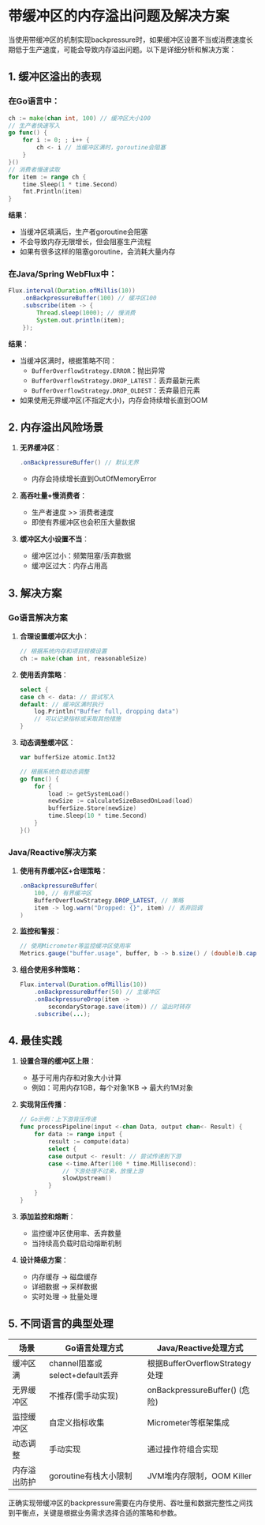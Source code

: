 # 带缓冲区的内存溢出问题及解决方案

当使用带缓冲区的机制实现backpressure时，如果缓冲区设置不当或消费速度长期低于生产速度，可能会导致内存溢出问题。以下是详细分析和解决方案：

## 1. 缓冲区溢出的表现

### 在Go语言中：
```go
ch := make(chan int, 100) // 缓冲区大小100
// 生产者快速写入
go func() {
    for i := 0; ; i++ {
        ch <- i // 当缓冲区满时，goroutine会阻塞
    }
}()
// 消费者慢速读取
for item := range ch {
    time.Sleep(1 * time.Second)
    fmt.Println(item)
}
```

**结果**：
- 当缓冲区填满后，生产者goroutine会阻塞
- 不会导致内存无限增长，但会阻塞生产流程
- 如果有很多这样的阻塞goroutine，会消耗大量内存

### 在Java/Spring WebFlux中：
```java
Flux.interval(Duration.ofMillis(10))
    .onBackpressureBuffer(100) // 缓冲区100
    .subscribe(item -> {
        Thread.sleep(1000); // 慢消费
        System.out.println(item);
    });
```

**结果**：
- 当缓冲区满时，根据策略不同：
    - `BufferOverflowStrategy.ERROR`：抛出异常
    - `BufferOverflowStrategy.DROP_LATEST`：丢弃最新元素
    - `BufferOverflowStrategy.DROP_OLDEST`：丢弃最旧元素
- 如果使用无界缓冲区(不指定大小)，内存会持续增长直到OOM

## 2. 内存溢出风险场景

1. **无界缓冲区**：
   ```java
   .onBackpressureBuffer() // 默认无界
   ```
    - 内存会持续增长直到OutOfMemoryError

2. **高吞吐量+慢消费者**：
    - 生产者速度 >> 消费者速度
    - 即使有界缓冲区也会积压大量数据

3. **缓冲区大小设置不当**：
    - 缓冲区过小：频繁阻塞/丢弃数据
    - 缓冲区过大：内存占用高

## 3. 解决方案

### Go语言解决方案

1. **合理设置缓冲区大小**：
   ```go
   // 根据系统内存和项目规模设置
   ch := make(chan int, reasonableSize)
   ```

2. **使用丢弃策略**：
   ```go
   select {
   case ch <- data: // 尝试写入
   default: // 缓冲区满时执行
       log.Println("Buffer full, dropping data")
       // 可以记录指标或采取其他措施
   }
   ```

3. **动态调整缓冲区**：
   ```go
   var bufferSize atomic.Int32
   
   // 根据系统负载动态调整
   go func() {
       for {
           load := getSystemLoad()
           newSize := calculateSizeBasedOnLoad(load)
           bufferSize.Store(newSize)
           time.Sleep(10 * time.Second)
       }
   }()
   ```

### Java/Reactive解决方案

1. **使用有界缓冲区+合理策略**：
   ```java
   .onBackpressureBuffer(
       100, // 有界缓冲区
       BufferOverflowStrategy.DROP_LATEST, // 策略
       item -> log.warn("Dropped: {}", item) // 丢弃回调
   )
   ```

2. **监控和警报**：
   ```java
   // 使用Micrometer等监控缓冲区使用率
   Metrics.gauge("buffer.usage", buffer, b -> b.size() / (double)b.capacity());
   ```

3. **组合使用多种策略**：
   ```java
   Flux.interval(Duration.ofMillis(10))
       .onBackpressureBuffer(50) // 主缓冲区
       .onBackpressureDrop(item -> 
           secondaryStorage.save(item)) // 溢出时转存
       .subscribe(...);
   ```

## 4. 最佳实践

1. **设置合理的缓冲区上限**：
    - 基于可用内存和对象大小计算
    - 例如：可用内存1GB，每个对象1KB → 最大约1M对象

2. **实现背压传播**：
   ```go
   // Go示例：上下游背压传递
   func processPipeline(input <-chan Data, output chan<- Result) {
       for data := range input {
           result := compute(data)
           select {
           case output <- result: // 尝试传递到下游
           case <-time.After(100 * time.Millisecond):
               // 下游处理不过来，放慢上游
               slowUpstream()
           }
       }
   }
   ```

3. **添加监控和熔断**：
    - 监控缓冲区使用率、丢弃数量
    - 当持续高负载时启动熔断机制

4. **设计降级方案**：
    - 内存缓存 → 磁盘缓存
    - 详细数据 → 采样数据
    - 实时处理 → 批量处理

## 5. 不同语言的典型处理

| 场景               | Go语言处理方式                  | Java/Reactive处理方式                     |
|--------------------|--------------------------------|------------------------------------------|
| 缓冲区满           | channel阻塞或select+default丢弃 | 根据BufferOverflowStrategy处理           |
| 无界缓冲区         | 不推荐(需手动实现)              | onBackpressureBuffer() (危险)            |
| 监控缓冲区         | 自定义指标收集                 | Micrometer等框架集成                    |
| 动态调整           | 手动实现                      | 通过操作符组合实现                      |
| 内存溢出防护       | goroutine有栈大小限制          | JVM堆内存限制，OOM Killer               |

正确实现带缓冲区的backpressure需要在内存使用、吞吐量和数据完整性之间找到平衡点，关键是根据业务需求选择合适的策略和参数。